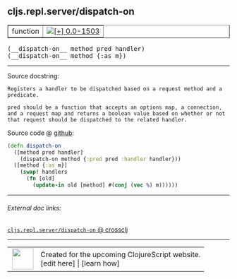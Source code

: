## cljs.repl.server/dispatch-on



 <table border="1">
<tr>
<td>function</td>
<td><a href="https://github.com/cljsinfo/cljs-api-docs/tree/0.0-1503"><img valign="middle" alt="[+] 0.0-1503" title="Added in 0.0-1503" src="https://img.shields.io/badge/+-0.0--1503-lightgrey.svg"></a> </td>
</tr>
</table>


 <samp>
(__dispatch-on__ method pred handler)<br>
</samp>
 <samp>
(__dispatch-on__ method {:as m})<br>
</samp>

---





Source docstring:

```
Registers a handler to be dispatched based on a request method and a
predicate.

pred should be a function that accepts an options map, a connection,
and a request map and returns a boolean value based on whether or not
that request should be dispatched to the related handler.
```


Source code @ [github](https://github.com/clojure/clojurescript/blob/r2913/src/clj/cljs/repl/server.clj#L45-L57):

```clj
(defn dispatch-on
  ([method pred handler]
    (dispatch-on method {:pred pred :handler handler}))
  ([method {:as m}]
    (swap! handlers
      (fn [old]
        (update-in old [method] #(conj (vec %) m))))))
```

<!--
Repo - tag - source tree - lines:

 <pre>
clojurescript @ r2913
└── src
    └── clj
        └── cljs
            └── repl
                └── <ins>[server.clj:45-57](https://github.com/clojure/clojurescript/blob/r2913/src/clj/cljs/repl/server.clj#L45-L57)</ins>
</pre>

-->

---



###### External doc links:

[`cljs.repl.server/dispatch-on` @ crossclj](http://crossclj.info/fun/cljs.repl.server/dispatch-on.html)<br>

---

 <table>
<tr><td>
<img valign="middle" align="right" width="48px" src="http://i.imgur.com/Hi20huC.png">
</td><td>
Created for the upcoming ClojureScript website.<br>
[edit here] | [learn how]
</td></tr></table>

[edit here]:https://github.com/cljsinfo/cljs-api-docs/blob/master/cljsdoc/cljs.repl.server/dispatch-on.cljsdoc
[learn how]:https://github.com/cljsinfo/cljs-api-docs/wiki/cljsdoc-files

<!--

This information was too distracting to show to readers, but I'll leave it
commented here since it is helpful to:

- pretty-print the data used to generate this document
- and show how to retrieve that data



The API data for this symbol:

```clj
{:ns "cljs.repl.server",
 :name "dispatch-on",
 :signature ["[method pred handler]" "[method {:as m}]"],
 :history [["+" "0.0-1503"]],
 :type "function",
 :full-name-encode "cljs.repl.server/dispatch-on",
 :source {:code "(defn dispatch-on\n  ([method pred handler]\n    (dispatch-on method {:pred pred :handler handler}))\n  ([method {:as m}]\n    (swap! handlers\n      (fn [old]\n        (update-in old [method] #(conj (vec %) m))))))",
          :title "Source code",
          :repo "clojurescript",
          :tag "r2913",
          :filename "src/clj/cljs/repl/server.clj",
          :lines [45 57]},
 :full-name "cljs.repl.server/dispatch-on",
 :docstring "Registers a handler to be dispatched based on a request method and a\npredicate.\n\npred should be a function that accepts an options map, a connection,\nand a request map and returns a boolean value based on whether or not\nthat request should be dispatched to the related handler."}

```

Retrieve the API data for this symbol:

```clj
;; from Clojure REPL
(require '[clojure.edn :as edn])
(-> (slurp "https://raw.githubusercontent.com/cljsinfo/cljs-api-docs/catalog/cljs-api.edn")
    (edn/read-string)
    (get-in [:symbols "cljs.repl.server/dispatch-on"]))
```

-->
